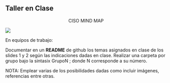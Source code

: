 ##  Taller en Clase

<p align="center"> CISO MIND  MAP</p>

![](https://github.com/jaiderospina/ANTICIPACION_2025_AULA_Q/blob/main/GESTION_CIBERSEGURIDAD/images/CISO.jpeg)



En equipos de trabajo:

Documentar en un  **README** de  github los temas asignados en clase de los slides 1 y 2 según las indicaciones dadas en clase. Realizar una carpeta por grupo bajo la sintasix GrupoN ; donde N  corresponde a su número. 

NOTA:  Emplear varias de los posibilidades dadas como incluir imágenes, referencias entre otras. 
